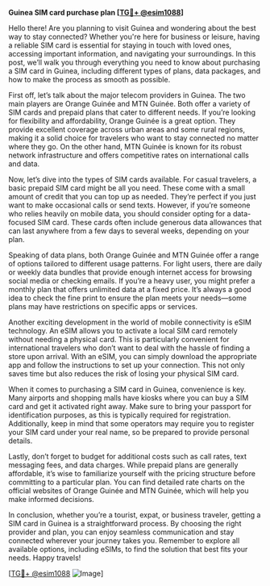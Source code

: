 **Guinea SIM card purchase plan [[TG💪+ @esim1088](https://t.me/s/esim1088)]**

Hello there! Are you planning to visit Guinea and wondering about the best way to stay connected? Whether you're here for business or leisure, having a reliable SIM card is essential for staying in touch with loved ones, accessing important information, and navigating your surroundings. In this post, we’ll walk you through everything you need to know about purchasing a SIM card in Guinea, including different types of plans, data packages, and how to make the process as smooth as possible.

First off, let’s talk about the major telecom providers in Guinea. The two main players are Orange Guinée and MTN Guinée. Both offer a variety of SIM cards and prepaid plans that cater to different needs. If you’re looking for flexibility and affordability, Orange Guinée is a great option. They provide excellent coverage across urban areas and some rural regions, making it a solid choice for travelers who want to stay connected no matter where they go. On the other hand, MTN Guinée is known for its robust network infrastructure and offers competitive rates on international calls and data.

Now, let’s dive into the types of SIM cards available. For casual travelers, a basic prepaid SIM card might be all you need. These come with a small amount of credit that you can top up as needed. They’re perfect if you just want to make occasional calls or send texts. However, if you’re someone who relies heavily on mobile data, you should consider opting for a data-focused SIM card. These cards often include generous data allowances that can last anywhere from a few days to several weeks, depending on your plan.

Speaking of data plans, both Orange Guinée and MTN Guinée offer a range of options tailored to different usage patterns. For light users, there are daily or weekly data bundles that provide enough internet access for browsing social media or checking emails. If you’re a heavy user, you might prefer a monthly plan that offers unlimited data at a fixed price. It’s always a good idea to check the fine print to ensure the plan meets your needs—some plans may have restrictions on specific apps or services.

Another exciting development in the world of mobile connectivity is eSIM technology. An eSIM allows you to activate a local SIM card remotely without needing a physical card. This is particularly convenient for international travelers who don’t want to deal with the hassle of finding a store upon arrival. With an eSIM, you can simply download the appropriate app and follow the instructions to set up your connection. This not only saves time but also reduces the risk of losing your physical SIM card.

When it comes to purchasing a SIM card in Guinea, convenience is key. Many airports and shopping malls have kiosks where you can buy a SIM card and get it activated right away. Make sure to bring your passport for identification purposes, as this is typically required for registration. Additionally, keep in mind that some operators may require you to register your SIM card under your real name, so be prepared to provide personal details.

Lastly, don’t forget to budget for additional costs such as call rates, text messaging fees, and data charges. While prepaid plans are generally affordable, it’s wise to familiarize yourself with the pricing structure before committing to a particular plan. You can find detailed rate charts on the official websites of Orange Guinée and MTN Guinée, which will help you make informed decisions.

In conclusion, whether you’re a tourist, expat, or business traveler, getting a SIM card in Guinea is a straightforward process. By choosing the right provider and plan, you can enjoy seamless communication and stay connected wherever your journey takes you. Remember to explore all available options, including eSIMs, to find the solution that best fits your needs. Happy travels!

[[TG💪+ @esim1088](https://t.me/s/esim1088) ![Image](https://i.postimg.cc/Y0z9fWf4/image.png)]